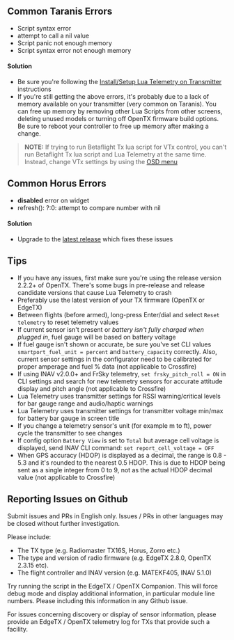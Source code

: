 ## Common Taranis Errors

* Script syntax error
* attempt to call a nil value
* Script panic not enough memory
* Script syntax error not enough memory

#### Solution

* Be sure you're following the [Install/Setup Lua Telemetry on Transmitter](../Getting-Started/#installsetup-lua-telemetry-on-transmitter) instructions
* If you're still getting the above errors, it's probably due to a lack of memory available on your transmitter (very common on Taranis). You can free up memory by removing other Lua Scripts from other screens, deleting unused models or turning off OpenTX firmware build options. Be sure to reboot your controller to free up memory after making a change.

> **NOTE:** If trying to run Betaflight Tx lua script for VTx control, you can't run Betaflight Tx lua script and Lua Telemetry at the same time.  Instead, change VTx settings by using the [OSD menu](https://github.com/iNavFlight/inav/master/docs/Controls.md)

## Common Horus Errors

* **disabled** error on widget
* refresh(): ?:0: attempt to compare number with nil

#### Solution

* Upgrade to the [latest release](../Upgrade) which fixes these issues

## Tips

* If you have any issues, first make sure you're using the release version 2.2.2+ of OpenTX. There's some bugs in pre-release and release candidate versions that cause Lua Telemetry to crash
* Preferably use the latest version of your TX firmware (OpenTX or EdgeTX)
* Between flights (before armed), long-press Enter/dial and select `Reset telemetry` to reset telemetry values
* If current sensor isn't present or _battery isn't fully charged when plugged in_, fuel gauge will be based on battery voltage
* If fuel gauge isn't shown or accurate, be sure you've set CLI values `smartport_fuel_unit = percent` and `battery_capacity` correctly. Also, current sensor settings in the configurator need to be calibrated for proper amperage and fuel % data (not applicable to Crossfire)
* If using INAV v2.0.0+ and FrSky telemetry, `set frsky_pitch_roll = ON` in CLI settings and search for new telemetry sensors for accurate attitude display and pitch angle (not applicable to Crossfire)
* Lua Telemetry uses transmitter settings for RSSI warning/critical levels for bar gauge range and audio/haptic warnings
* Lua Telemetry uses transmitter settings for transmitter voltage min/max for battery bar gauge in screen title
* If you change a telemetry sensor's unit (for example m to ft), power cycle the transmitter to see changes
* If config option `Battery View` is set to `Total` but average cell voltage is displayed, send INAV CLI command: `set report_cell_voltage = OFF`
* When GPS accuracy (HDOP) is displayed as a decimal, the range is 0.8 - 5.3 and it's rounded to the nearest 0.5 HDOP.  This is due to HDOP being sent as a single integer from 0 to 9, not as the actual HDOP decimal value  (not applicable to Crossfire)

## Reporting Issues on Github

Submit issues and PRs in English only. Issues / PRs in other languages may be closed without further investigation.

Please include:

* The TX type (e.g. Radiomaster TX16S, Horus, Zorro etc.)
* The type and version of radio firmware (e.g. EdgeTX 2.8.0, OpenTX 2.3.15 etc).
* The flight controller and INAV version (e.g. MATEKF405, INAV 5.1.0)

Try running the script in the EdgeTX / OpenTX Companion. This will force debug mode and display additional information, in particular module line numbers. Please including this information in any Github issue.

For issues concerning discovery or display of sensor information, please provide an EdgeTX / OpenTX telemetry log for TXs that provide such a facility.
